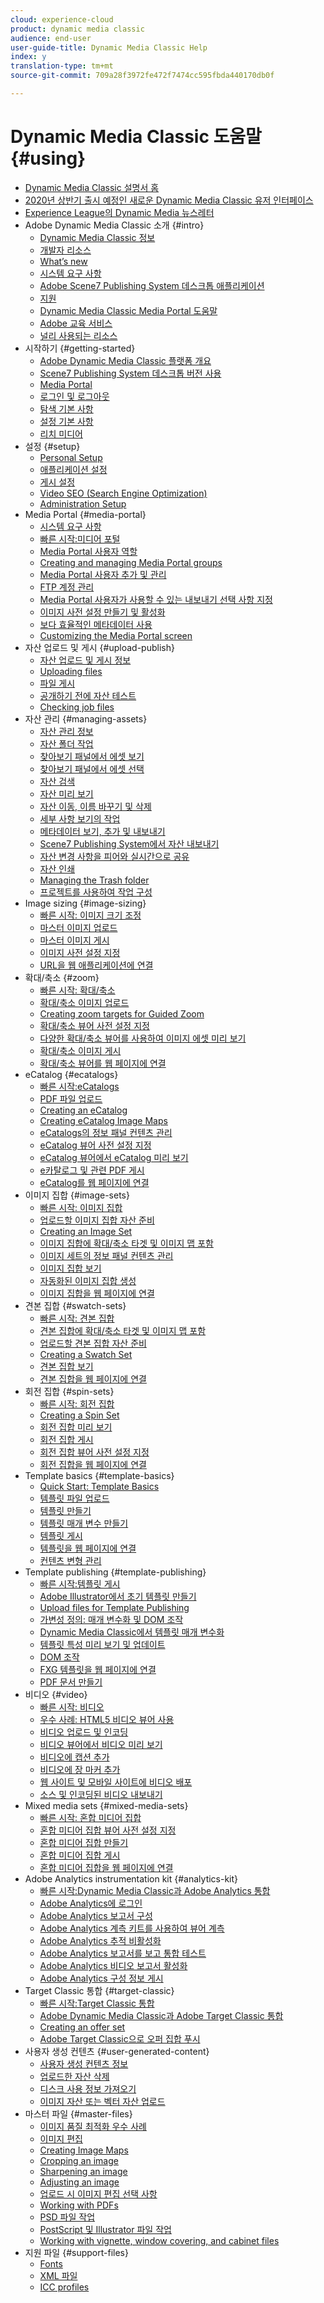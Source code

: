 ```yaml
---
cloud: experience-cloud
product: dynamic media classic
audience: end-user
user-guide-title: Dynamic Media Classic Help
index: y
translation-type: tm+mt
source-git-commit: 709a28f3972fe472f7474cc595fbda440170db0f

---
```



# Dynamic Media Classic 도움말 {#using}

+ [Dynamic Media Classic 설명서 홈](home.md)
+ [2020년 상반기 출시 예정인 새로운 Dynamic Media Classic 유저 인터페이스](new-ui-2020.md)
+ [Experience League의 Dynamic Media 뉴스레터](dynamic-media-newsletter.md)
+ Adobe Dynamic Media Classic 소개 {#intro}
   + [Dynamic Media Classic 정보](introduction.md)
   + [개발자 리소스](developer-resources.md)
   + [What’s new](whats-new.md)
   + [시스템 요구 사항](system-requirements.md)
   + [Adobe Scene7 Publishing System 데스크톱 애플리케이션](scene7-publishing-system-desktop-applications.md)
   + [지원](support.md)
   + [Dynamic Media Classic Media Portal 도움말](help-scene7-media-portal.md)
   + [Adobe 교육 서비스](training-services.md)
   + [널리 사용되는 리소스](popular-resources.md)
+ 시작하기 {#getting-started}
   + [Adobe Dynamic Media Classic 플랫폼 개요](scene7-platform-overview.md)
   + [Scene7 Publishing System 데스크톱 버전 사용](using-scene7-publishing-system-desktop.md)
   + [Media Portal](media-portal.md)
   + [로그인 및 로그아웃](signing-out.md)
   + [탐색 기본 사항](navigation-basics.md)
   + [설정 기본 사항](setup-basics.md)
   + [리치 미디어](rich-media.md)
+ 설정 {#setup}
   + [Personal Setup](personal-setup.md)
   + [애플리케이션 설정](application-setup.md)
   + [게시 설정](publish-setup.md)
   + [Video SEO (Search Engine Optimization)](video-seo-search-engine-optimization.md)
   + [Administration Setup](administration-setup.md)
+ Media Portal {#media-portal}
   + [시스템 요구 사항](system-requirements-1.md)
   + [빠른 시작:미디어 포털](quick-start-media-portal-administration.md)
   + [Media Portal 사용자 역할](media-portal-user-roles.md)
   + [Creating and managing Media Portal groups](creating-media-portal-groups.md)
   + [Media Portal 사용자 추가 및 관리](adding-media-portal-users.md)
   + [FTP 계정 관리](ftp-accounts.md)
   + [Media Portal 사용자가 사용할 수 있는 내보내기 선택 사항 지정](specifying-export-options-available-media.md)
   + [이미지 사전 설정 만들기 및 활성화](creating-enabling-image-presets.md)
   + [보다 효율적인 메타데이터 사용](making-efficient-metadata.md)
   + [Customizing the Media Portal screen](customizing-media-portal-screen.md)
+ 자산 업로드 및 게시 {#upload-publish}
   + [자산 업로드 및 게시 정보](about-asset-upload-publish.md)
   + [Uploading files](uploading-files.md)
   + [파일 게시](publishing-files.md)
   + [공개하기 전에 자산 테스트](testing-assets-making-them-public.md)
   + [Checking job files](checking-job-files.md)
+ 자산 관리 {#managing-assets}
   + [자산 관리 정보](about-managing-assets.md)
   + [자산 폴더 작업](asset-folders.md)
   + [찾아보기 패널에서 에셋 보기](viewing-assets-browse-panel.md)
   + [찾아보기 패널에서 에셋 선택](selecting-assets-browse-panel.md)
   + [자산 검색](searching-assets.md)
   + [자산 미리 보기](previewing-asset.md)
   + [자산 이동, 이름 바꾸기 및 삭제](moving-renaming-deleting-assets.md)
   + [세부 사항 보기의 작업](detail-view.md)
   + [메타데이터 보기, 추가 및 내보내기](viewing-adding-exporting-metadata.md)
   + [Scene7 Publishing System에서 자산 내보내기](exporting-assets-scene7-publishing-system.md)
   + [자산 변경 사항을 피어와 실시간으로 공유](sharing-asset-changes-peers-real.md)
   + [자산 인쇄](printing-assets.md)
   + [Managing the Trash folder](trash-folder.md)
   + [프로젝트를 사용하여 작업 구성](organizing-projects.md)
+ Image sizing {#image-sizing}
   + [빠른 시작: 이미지 크기 조정](quick-start-image-sizing.md)
   + [마스터 이미지 업로드](uploading-master-images.md)
   + [마스터 이미지 게시](publishing-master-images.md)
   + [이미지 사전 설정 지정](setting-image-presets.md)
   + [URL을 웹 애플리케이션에 연결](linking-urls-web-application.md)
+ 확대/축소 {#zoom}
   + [빠른 시작: 확대/축소](quick-start-zoom.md)
   + [확대/축소 이미지 업로드](uploading-zoom-images.md)
   + [Creating zoom targets for Guided Zoom](creating-zoom-targets-guided-zoom.md)
   + [확대/축소 뷰어 사전 설정 지정](setting-zoom-viewer-presets.md)
   + [다양한 확대/축소 뷰어를 사용하여 이미지 에셋 미리 보기](previewing-image-assets-different-zoom.md)
   + [확대/축소 이미지 게시](publishing-zoom-images.md)
   + [확대/축소 뷰어를 웹 페이지에 연결](linking-zoom-viewers-web-pages.md)
+ eCatalog {#ecatalogs}
   + [빠른 시작:eCatalogs](quick-start-ecatalog.md)
   + [PDF 파일 업로드](uploading-pdf-files.md)
   + [Creating an eCatalog](creating-ecatalog.md)
   + [Creating eCatalog Image Maps](creating-ecatalog-image-maps.md)
   + [eCatalogs의 정보 패널 컨텐츠 관리](info-panel-content.md)
   + [eCatalog 뷰어 사전 설정 지정](setting-ecatalog-viewer-presets.md)
   + [eCatalog 뷰어에서 eCatalog 미리 보기](previewing-ecatalogs-ecatalog-viewer.md)
   + [e카탈로그 및 관련 PDF 게시](publishing-ecatalogs-associated-pdfs.md)
   + [eCatalog를 웹 페이지에 연결](linking-ecatalog-web-page.md)
+ 이미지 집합 {#image-sets}
   + [빠른 시작: 이미지 집합](quick-start-image-sets.md)
   + [업로드할 이미지 집합 자산 준비](preparing-image-set-assets-upload.md)
   + [Creating an Image Set](creating-image-set.md)
   + [이미지 집합에 확대/축소 타겟 및 이미지 맵 포함](including-zoom-targets-image-maps.md)
   + [이미지 세트의 정보 패널 컨텐츠 관리](info-panel-content-1.md)
   + [이미지 집합 보기](viewing-image-sets.md)
   + [자동화된 이미지 집합 생성](automated-image-set-generation.md)
   + [이미지 집합을 웹 페이지에 연결](linking-image-set-web-page.md)
+ 견본 집합 {#swatch-sets}
   + [빠른 시작: 견본 집합](quick-start-swatch-sets.md)
   + [견본 집합에 확대/축소 타겟 및 이미지 맵 포함](including-zoom-targets-image-maps-1.md)
   + [업로드할 견본 집합 자산 준비](preparing-swatch-set-assets-upload.md)
   + [Creating a Swatch Set](creating-swatch-set.md)
   + [견본 집합 보기](viewing-swatch-sets.md)
   + [견본 집합을 웹 페이지에 연결](linking-swatch-set-web-page.md)
+ 회전 집합 {#spin-sets}
   + [빠른 시작: 회전 집합](quick-start-spin-sets.md)
   + [Creating a Spin Set](creating-spin-set.md)
   + [회전 집합 미리 보기](previewing-spin-set.md)
   + [회전 집합 게시](publishing-spin-set.md)
   + [회전 집합 뷰어 사전 설정 지정](setting-spin-set-viewer-presets.md)
   + [회전 집합을 웹 페이지에 연결](linking-spin-set-web-page.md)
+ Template basics {#template-basics}
   + [Quick Start: Template Basics](quick-start-template-basics.md)
   + [템플릿 파일 업로드](uploading-template-files.md)
   + [템플릿 만들기](creating-template.md)
   + [템플릿 매개 변수 만들기](creating-template-parameters.md)
   + [템플릿 게시](publishing-templates.md)
   + [템플릿을 웹 페이지에 연결](linking-template-web-page.md)
   + [컨텐츠 변형 관리](content-variations.md)
+ Template publishing {#template-publishing}
   + [빠른 시작:템플릿 게시](quick-start-template-publishing.md)
   + [Adobe Illustrator에서 초기 템플릿 만들기](create-initial-template-illustrator.md)
   + [Upload files for Template Publishing](upload-files-template-publishing.md)
   + [가변성 정의: 매개 변수화 및 DOM 조작](defining-variability-parameterization-versus-dom.md)
   + [Dynamic Media Classic에서 템플릿 매개 변수화](parameterizing-template-scene7.md)
   + [템플릿 특성 미리 보기 및 업데이트](preview-update-template-attributes.md)
   + [DOM 조작](dom-manipulation.md)
   + [FXG 템플릿을 웹 페이지에 연결](linking-fxg-template-web-page.md)
   + [PDF 문서 만들기](creating-pdf-document.md)
+ 비디오 {#video}
   + [빠른 시작: 비디오](quick-start-video.md)
   + [우수 사례: HTML5 비디오 뷰어 사용](best-practice-using-html5-video.md)
   + [비디오 업로드 및 인코딩](uploading-encoding-videos.md)
   + [비디오 뷰어에서 비디오 미리 보기](previewing-videos-video-viewer.md)
   + [비디오에 캡션 추가](adding-captions-video.md)
   + [비디오에 장 마커 추가](adding-chapter-markers-video.md)
   + [웹 사이트 및 모바일 사이트에 비디오 배포](deploying-video-websites-mobile-sites.md)
   + [소스 및 인코딩된 비디오 내보내기](exporting-source-encoded-videos.md)
+ Mixed media sets {#mixed-media-sets}
   + [빠른 시작: 혼합 미디어 집합](quick-start-mixed-media-sets.md)
   + [혼합 미디어 집합 뷰어 사전 설정 지정](setting-mixed-media-set-viewer.md)
   + [혼합 미디어 집합 만들기](creating-mixed-media-set.md)
   + [혼합 미디어 집합 게시](publishing-mixed-media-set.md)
   + [혼합 미디어 집합을 웹 페이지에 연결](linking-mixed-media-set-web.md)
+ Adobe Analytics instrumentation kit {#analytics-kit}
   + [빠른 시작:Dynamic Media Classic과 Adobe Analytics 통합 ](quick-start-integrating-scene7-analytics.md)
   + [Adobe Analytics에 로그인](log-analytics.md)
   + [Adobe Analytics 보고서 구성](configuring-analytics-reports.md)
   + [Adobe Analytics 계측 키트를 사용하여 뷰어 계측](instrumenting-viewer-using-analytics-instrumentation.md)
   + [Adobe Analytics 추적 비활성화](disabling-analytics-tracking.md)
   + [Adobe Analytics 보고서를 보고 통합 테스트](testing-integration-viewing-analytics-report.md)
   + [Adobe Analytics 비디오 보고서 활성화](enabling-analytics-video-reports.md)
   + [Adobe Analytics 구성 정보 게시](publishing-analytics-configuration-information.md)
+ Target Classic 통합 {#target-classic}
   + [빠른 시작:Target Classic 통합](quick-start-target-classic-integration.md)
   + [Adobe Dynamic Media Classic과 Adobe Target Classic 통합](integrating-scene7-target-classic.md)
   + [Creating an offer set](creating-offer-set.md)
   + [Adobe Target Classic으로 오퍼 집합 푸시](pushing-offer-sets-target-classic.md)
+ 사용자 생성 컨텐츠 {#user-generated-content}
   + [사용자 생성 컨텐츠 정보](about-ugc.md)
   + [업로드한 자산 삭제](deleting-uploaded-asset.md)
   + [디스크 사용 정보 가져오기](getting-disk-usage-information.md)
   + [이미지 자산 또는 벡터 자산 업로드](uploading-image-asset-or-vector.md)
+ 마스터 파일 {#master-files}
   + [이미지 품질 최적화 우수 사례](best-practices-optimizing-quality-images.md)
   + [이미지 편집](editing-images.md)
   + [Creating Image Maps](creating-image-maps.md)
   + [Cropping an image](cropping-image.md)
   + [Sharpening an image](sharpening-image.md)
   + [Adjusting an image](adjusting-image.md)
   + [업로드 시 이미지 편집 선택 사항](image-editing-options-upload.md)
   + [Working with PDFs](pdfs.md)
   + [PSD 파일 작업](psd-files.md)
   + [PostScript 및 Illustrator 파일 작업](postscript-illustrator-files.md)
   + [Working with vignette, window covering, and cabinet files](vignette-window-covering-cabinet-files.md)
+ 지원 파일 {#support-files}
   + [Fonts](fonts.md)
   + [XML 파일](xml-files.md)
   + [ICC profiles](icc-profiles.md)
